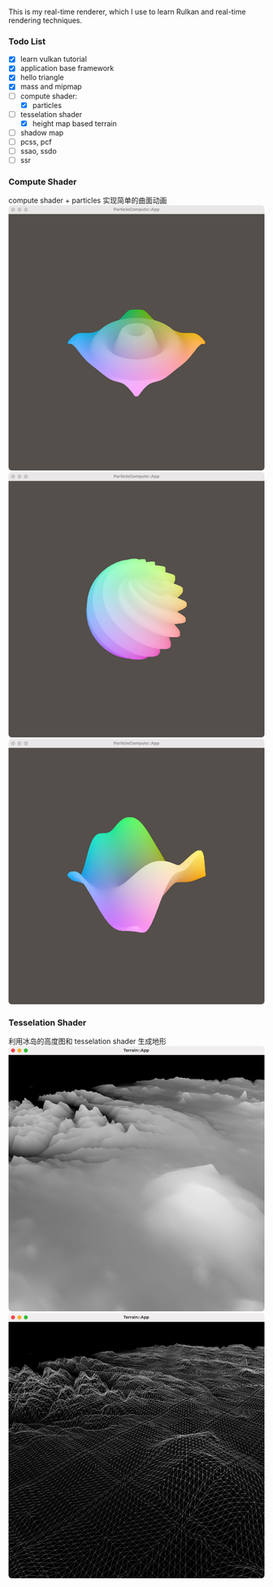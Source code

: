 This is my real-time renderer, which I use to learn Rulkan and real-time rendering techniques.

### Todo List

- [x] learn vulkan tutorial
- [x] application base framework
- [x] hello triangle
- [x] mass and mipmap
- [ ] compute shader:
    - [x] particles
- [ ] tesselation shader
    - [x] height map based terrain
- [ ] shadow map
- [ ] pcss, pcf
- [ ] ssao, ssdo
- [ ] ssr

### Compute Shader

compute shader + particles 实现简单的曲面动画
![ripple](./doc/compute%20shader%20particle/ripple.jpg)
![sphere](./doc/compute%20shader%20particle/sphere.jpg)
![multi wave](./doc/compute%20shader%20particle/multi%20wave.jpg)

### Tesselation Shader

利用冰岛的高度图和 tesselation shader 生成地形
![terrain](./doc/tesselation_terrain/terrain.jpg)
![wireframe](./doc/tesselation_terrain/wireframe.jpg)

